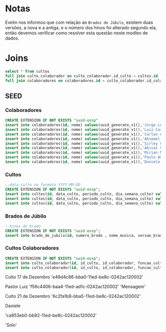 # Notas

Evelin nos informou que com relação ao ```Brados de Júbilo```, existem duas versões, a nova e a antiga, e o número dos hinos foi alterado segundo ela, então devemos verificar como resolver esta questão neste modleo de dados. 


# Joins


```sql
select * from cultos
full join culto_colaborador on culto_colaborador.id_culto = cultos.id
full join colaboradores on colaboradores.id = culto_colaborador.id_colaborador 

```

## SEED

### Colaboradores

```sql
CREATE EXTENSION IF NOT EXISTS "uuid-ossp"
insert into colaboradores(id, nome) values(uuid_generate_v1(),'Jorge Luis de Oliveira Ferrari');
insert into colaboradores(id, nome) values(uuid_generate_v1(),'Luiz Carlos Trindade');
insert into colaboradores(id, nome) values(uuid_generate_v1(),'Carlos Alberto da Silva');
insert into colaboradores(id, nome) values(uuid_generate_v1(),'Abimael Correa Rocha');
insert into colaboradores(id, nome) values(uuid_generate_v1(),'Sirley Correa Rocha Ferrari Barbosa');
insert into colaboradores(id, nome) values(uuid_generate_v1(),'Abisai Varela');
insert into colaboradores(id, nome) values(uuid_generate_v1(),'Mirian Mendes');
insert into colaboradores(id, nome) values(uuid_generate_v1(),'Paulo Amaral');
insert into colaboradores(id, nome) values(uuid_generate_v1(),'Daniele Lopes');

```

### Cultos

```sql
--data_culto no formato YYYY-MM-DD
CREATE EXTENSION IF NOT EXISTS "uuid-ossp";
insert into cultos(id, data_culto, periodo_culto, dia_semana_culto) values(uuid_generate_v1(),'2022-12-17', 'Manhã', 'Sábado');
insert into cultos(id, data_culto, periodo_culto, dia_semana_culto) values(uuid_generate_v1(),'2022-12-21', 'Manhã', 'Sábado');
insert into cultos(id, data_culto, periodo_culto, dia_semana_culto) values(uuid_generate_v1(),'2022-12-24', 'Manhã', 'Sábado');
```

### Brados de Júbilo

```sql  
--hinos do brado
CREATE EXTENSION IF NOT EXISTS "uuid-ossp";
insert into brado_de_jubilo(id, numero_brado , nome_musica, versao_brado) values(uuid_generate_v1(),200, 'Sobre as ondas do Mar', 'antiga');
```

### Cultos Colaboradores
```sql 
CREATE EXTENSION IF NOT EXISTS "uuid-ossp";
insert into culto_colaborador(id, id_culto, id_colaborador, funcao_culto) values(uuid_generate_v1(), 'e49d4c86-bba0-11ed-be8c-0242ac120002','f56c4406-baa4-11ed-ad1c-0242ac120002', 'Mensagem');
insert into culto_colaborador(id, id_culto, id_colaborador, funcao_culto) values(uuid_generate_v1(), '6c2fa1b8-bba5-11ed-be8c-0242ac120002','ca953eb0-bb92-11ed-be8c-0242ac120002', 'Solo');
```

Culto 17 de Dezembro
'e49d4c86-bba0-11ed-be8c-0242ac120002'

Pastor Luiz
'f56c4406-baa4-11ed-ad1c-0242ac120002'
'Mensagem'




Culto 21 de Dezembro
'6c2fa1b8-bba5-11ed-be8c-0242ac120002'

Daniele

'ca953eb0-bb92-11ed-be8c-0242ac120002'

'Solo'


